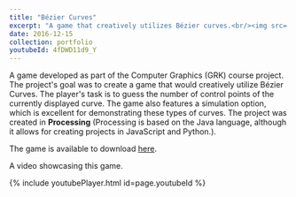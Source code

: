 ```yaml
---
title: "Bézier Curves"
excerpt: "A game that creatively utilizes Bézier curves.<br/><img src='/images/500x300.png'>"
date: 2016-12-15
collection: portfolio
youtubeId: 4fDWD11d9_Y
---
```


A game developed as part of the Computer Graphics (GRK) course project.
The project's goal was to create a game that would creatively utilize Bézier Curves.
The player's task is to guess the number of control points of the currently displayed curve.
The game also features a simulation option, which is excellent for demonstrating these types of curves.
The project was created in **Processing** (Processing is based on the Java language, although it allows for creating projects in JavaScript and Python.).

The game is available to download [here](http://bit.ly/2j9eEWg).

A video showcasing this game.

{% include youtubePlayer.html id=page.youtubeId %}

